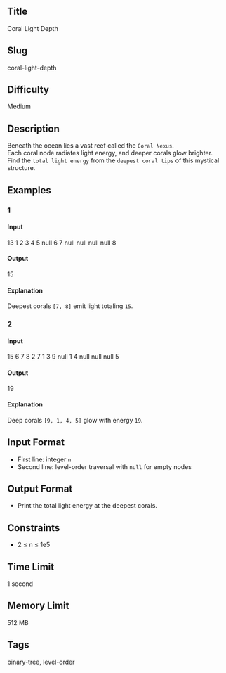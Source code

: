 ## Title

Coral Light Depth

## Slug

coral-light-depth

## Difficulty

Medium

## Description

Beneath the ocean lies a vast reef called the `Coral Nexus`.  
Each coral node radiates light energy, and deeper corals glow brighter.  
Find the `total light energy` from the `deepest coral tips` of this mystical structure.

## Examples

### 1

#### Input

13
1 2 3 4 5 null 6 7 null null null null 8

#### Output

15

#### Explanation

Deepest corals `[7, 8]` emit light totaling `15`.

### 2

#### Input

15
6 7 8 2 7 1 3 9 null 1 4 null null null 5

#### Output

19

#### Explanation

Deep corals `[9, 1, 4, 5]` glow with energy `19`.

## Input Format  

- First line: integer `n`  
- Second line: level-order traversal with `null` for empty nodes

## Output Format  

- Print the total light energy at the deepest corals.

## Constraints  

- 2 ≤ n ≤ 1e5  

## Time Limit

1 second

## Memory Limit

512 MB

## Tags

binary-tree, level-order
